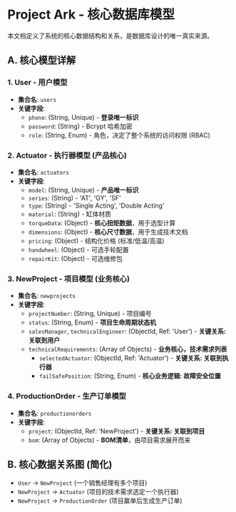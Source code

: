 # Project Ark - 核心数据库模型

本文档定义了系统的核心数据结构和关系，是数据库设计的唯一真实来源。

## A. 核心模型详解

### 1. User - 用户模型
- **集合名**: `users`
- **关键字段**:
  - `phone`: (String, Unique) - **登录唯一标识**
  - `password`: (String) - Bcrypt 哈希加密
  - `role`: (String, Enum) - 角色，决定了整个系统的访问权限 (RBAC)

### 2. Actuator - 执行器模型 (产品核心)
- **集合名**: `actuators`
- **关键字段**:
  - `model`: (String, Unique) - **产品唯一标识**
  - `series`: (String) - 'AT', 'GY', 'SF'
  - `type`: (String) - 'Single Acting', 'Double Acting'
  - `material`: (String) - 缸体材质
  - `torqueData`: (Object) - **核心扭矩数据**，用于选型计算
  - `dimensions`: (Object) - **核心尺寸数据**，用于生成技术文档
  - `pricing`: (Object) - 结构化价格 (标准/低温/高温)
  - `handwheel`: (Object) - 可选手轮配置
  - `repairKit`: (Object) - 可选维修包

### 3. NewProject - 项目模型 (业务核心)
- **集合名**: `newprojects`
- **关键字段**:
  - `projectNumber`: (String, Unique) - 项目编号
  - `status`: (String, Enum) - **项目生命周期状态机**
  - `salesManager`, `technicalEngineer`: (ObjectId, Ref: 'User') - **关键关系: 关联到用户**
  - `technicalRequirements`: (Array of Objects) - **业务核心，技术需求列表**
    - `selectedActuator`: (ObjectId, Ref: 'Actuator') - **关键关系: 关联到执行器**
    - `failSafePosition`: (String, Enum) - **核心业务逻辑: 故障安全位置**

### 4. ProductionOrder - 生产订单模型
- **集合名**: `productionorders`
- **关键字段**:
  - `project`: (ObjectId, Ref: 'NewProject') - **关键关系: 关联到项目**
  - `bom`: (Array of Objects) - **BOM清单**，由项目需求展开而来

## B. 核心数据关系图 (简化)
- `User` -> `NewProject` (一个销售经理有多个项目)
- `NewProject` -> `Actuator` (项目的技术需求选定一个执行器)
- `NewProject` -> `ProductionOrder` (项目赢单后生成生产订单)

